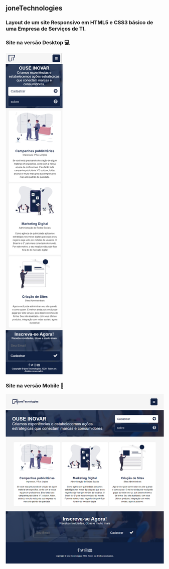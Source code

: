 ## joneTechnologies
### Layout de um site Responsivo em HTML5 e CSS3 básico de uma Empresa de Serviços de TI.
### Site na versão Desktop :computer:
![joneShop](https://github.com/JoneBulande/joneTechnologies/blob/master/img/d2.png)
### Site na versão Mobile :iphone:
![joneShop](https://github.com/JoneBulande/joneTechnologies/blob/master/img/d1.png)
